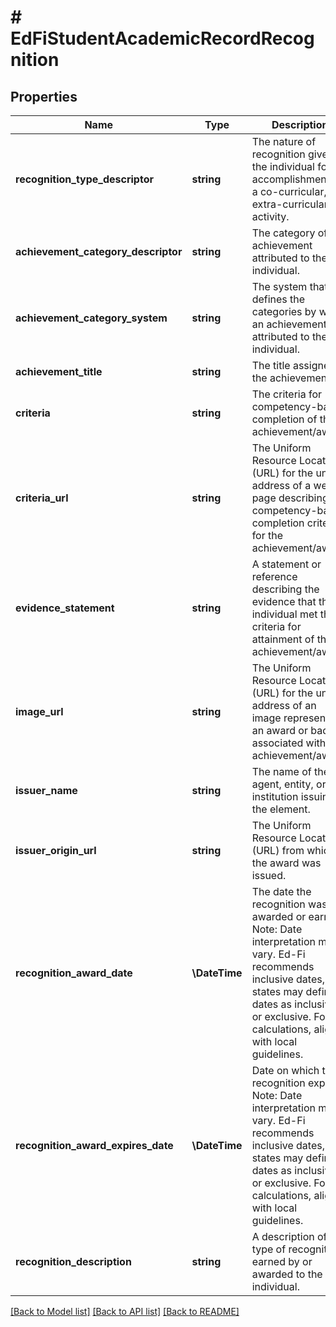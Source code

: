 # # EdFiStudentAcademicRecordRecognition

## Properties

Name | Type | Description | Notes
------------ | ------------- | ------------- | -------------
**recognition_type_descriptor** | **string** | The nature of recognition given to the individual for accomplishments in a co-curricular, or extra-curricular activity. |
**achievement_category_descriptor** | **string** | The category of achievement attributed to the individual. | [optional]
**achievement_category_system** | **string** | The system that defines the categories by which an achievement is attributed to the individual. | [optional]
**achievement_title** | **string** | The title assigned to the achievement. | [optional]
**criteria** | **string** | The criteria for competency-based completion of the achievement/award. | [optional]
**criteria_url** | **string** | The Uniform Resource Locator (URL) for the unique address of a web page describing the competency-based completion criteria for the achievement/award. | [optional]
**evidence_statement** | **string** | A statement or reference describing the evidence that the individual met the criteria for attainment of the achievement/award. | [optional]
**image_url** | **string** | The Uniform Resource Locator (URL) for the unique address of an image representing an award or badge associated with the achievement/award. | [optional]
**issuer_name** | **string** | The name of the agent, entity, or institution issuing the element. | [optional]
**issuer_origin_url** | **string** | The Uniform Resource Locator (URL) from which the award was issued. | [optional]
**recognition_award_date** | **\DateTime** | The date the recognition was awarded or earned.  Note: Date interpretation may vary. Ed-Fi recommends inclusive dates, but states may define dates as inclusive or exclusive. For calculations, align with local guidelines. | [optional]
**recognition_award_expires_date** | **\DateTime** | Date on which the recognition expires.  Note: Date interpretation may vary. Ed-Fi recommends inclusive dates, but states may define dates as inclusive or exclusive. For calculations, align with local guidelines. | [optional]
**recognition_description** | **string** | A description of the type of recognition earned by or awarded to the individual. | [optional]

[[Back to Model list]](../../README.md#models) [[Back to API list]](../../README.md#endpoints) [[Back to README]](../../README.md)
